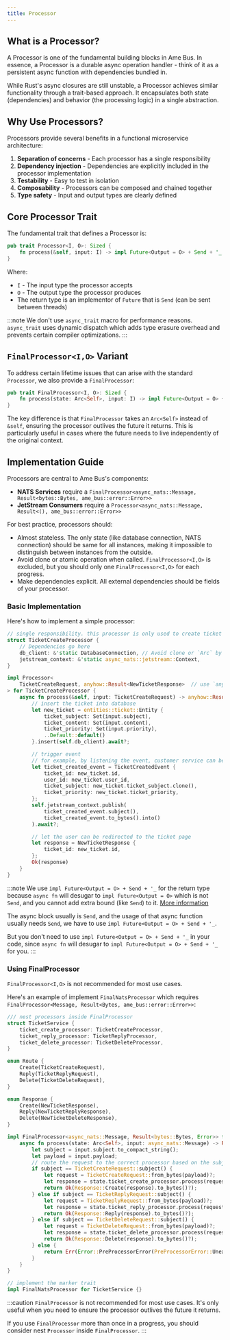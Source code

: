 ```yaml
---
title: Processor
---
```


## What is a Processor?

A Processor is one of the fundamental building blocks in Ame Bus. In essence, a Processor is a durable async operation handler - think of it as a persistent async function with dependencies bundled in.

While Rust's async closures are still unstable, a Processor achieves similar functionality through a trait-based approach. It encapsulates both state (dependencies) and behavior (the processing logic) in a single abstraction.

## Why Use Processors?

Processors provide several benefits in a functional microservice architecture:

1. **Separation of concerns** - Each processor has a single responsibility
2. **Dependency injection** - Dependencies are explicitly included in the processor implementation
3. **Testability** - Easy to test in isolation
4. **Composability** - Processors can be composed and chained together
5. **Type safety** - Input and output types are clearly defined

## Core Processor Trait

The fundamental trait that defines a Processor is:

```rust
pub trait Processor<I, O>: Sized {
    fn process(&self, input: I) -> impl Future<Output = O> + Send + '_;
}
```

Where:
- `I` - The input type the processor accepts
- `O` - The output type the processor produces
- The return type is an implementor of `Future` that is `Send` (can be sent between threads)

:::note
We don't use `async_trait` macro for performance reasons. `async_trait` uses dynamic dispatch which adds type erasure overhead and prevents certain compiler optimizations.
:::

## `FinalProcessor<I,O>` Variant

To address certain lifetime issues that can arise with the standard `Processor`, we also provide a `FinalProcessor`:

```rust
pub trait FinalProcessor<I, O>: Sized {
    fn process(state: Arc<Self>, input: I) -> impl Future<Output = O> + Send;
}
```

The key difference is that `FinalProcessor` takes an `Arc<Self>` instead of `&self`, ensuring the processor outlives the future it returns. This is particularly useful in cases where the future needs to live independently of the original context.

## Implementation Guide

Processors are central to Ame Bus's components:

- **NATS Services** require a `FinalProcessor<async_nats::Message, Result<bytes::Bytes, ame_bus::error::Error>>`
- **JetStream Consumers** require a `Processor<async_nats::Message, Result<(), ame_bus::error::Error>>`

For best practice, processors should:

- Almost stateless. The only state (like database connection, NATS connection) should be same for all instances, making it impossible to distinguish between instances from the outside.
- Avoid clone or atomic operation when called. `FinalProcessor<I,O>` is excluded, but you should only one `FinalProcessor<I,O>` for each progress.
- Make dependencies explicit. All external dependencies should be fields of your processor.

### Basic Implementation

Here's how to implement a simple processor:

```rust
// single responsibility. this processor is only used to create ticket
struct TicketCreateProcessor {
    // Dependencies go here
    db_client: &'static DatabaseConnection, // Avoid clone or `Arc` by using `OnceCell<T>` and `&'static T`
    jetstream_context: &'static async_nats::jetstream::Context,
}

impl Processor<
    TicketCreateRequest, anyhow::Result<NewTicketResponse>  // use `anyhow::Result` to make error handling simpler
> for TicketCreateProcessor {
    async fn process(&self, input: TicketCreateRequest) -> anyhow::Result<NewTicketResponse> {
        // insert the ticket into database
        let new_ticket = entities::ticket::Entity {
            ticket_subject: Set(input.subject),
            ticket_content: Set(input.content),
            ticket_priority: Set(input.priority),
            ..Default::default()
        }.insert(self.db_client).await?;

        // trigger event
        // for example, by listening the event, customer service can be notified
        let ticket_created_event = TicketCreatedEvent {
            ticket_id: new_ticket.id,
            user_id: new_ticket.user_id,
            ticket_subject: new_ticket.ticket_subject.clone(),
            ticket_priority: new_ticket.ticket_priority,
        };
        self.jetstream_context.publish(
            ticket_created_event.subject(),
            ticket_created_event.to_bytes().into()
        ).await?;

        // let the user can be redirected to the ticket page
        let response = NewTicketResponse {
            ticket_id: new_ticket.id,
        };
        Ok(response)
    }
}
```

:::note
We use `impl Future<Output = O> + Send + '_` for the return type because `async fn` will desugar to `impl Future<Output = O>` which is not `Send`, and you cannot add extra bound (like `Send`) to it. [More information](https://blog.rust-lang.org/2023/12/21/async-fn-rpit-in-traits.html)

The async block usually is `Send`, and the usage of that async function usually needs `Send`, we have to use `impl Future<Output = O> + Send + '_`.

But you don't need to use `impl Future<Output = O> + Send + '_` in your code, since `async fn` will desugar to `impl Future<Output = O> + Send + '_` for you.
:::

### Using FinalProcessor

`FinalProcessor<I,O>` is not recommended for most use cases.

Here's an example of implement `FinalNatsProcessor` which requires `FinalProcessor<Message, Result<Bytes, ame_bus::error::Error>>`:

```rust
/// nest processors inside FinalProcessor
struct TicketService {
    ticket_create_processor: TicketCreateProcessor,
    ticket_reply_processor: TicketReplyProcessor,
    ticket_delete_processor: TicketDeleteProcessor,
}

enum Route {
    Create(TicketCreateRequest),
    Reply(TicketReplyRequest),
    Delete(TicketDeleteRequest),
}

enum Response {
    Create(NewTicketResponse),
    Reply(NewTicketReplyResponse),
    Delete(NewTicketDeleteResponse),
}

impl FinalProcessor<async_nats::Message, Result<bytes::Bytes, Error>> for TicketService {
    async fn process(state: Arc<Self>, input: async_nats::Message) -> Result<bytes::Bytes, Error> {
        let subject = input.subject.to_compact_string();
        let payload = input.payload;
        // route the request to the correct processor based on the subject
        if subject == TicketCreateRequest::subject() {
            let request = TicketCreateRequest::from_bytes(payload)?;
            let response = state.ticket_create_processor.process(request).await?
            return Ok(Response::Create(response).to_bytes()?);
        } else if subject == TicketReplyRequest::subject() {
            let request = TicketReplyRequest::from_bytes(payload)?;
            let response = state.ticket_reply_processor.process(request).await?
            return Ok(Response::Reply(response).to_bytes()?);
        } else if subject == TicketDeleteRequest::subject() {
            let request = TicketDeleteRequest::from_bytes(payload)?;
            let response = state.ticket_delete_processor.process(request).await?
            return Ok(Response::Delete(response).to_bytes()?);
        } else {
            return Err(Error::PreProcessorError(PreProcessorError::UnexpectedSubject(input.subject)));
        }
    }
}

// implement the marker trait
impl FinalNatsProcessor for TicketService {}
```

:::caution
`FinalProcessor` is not recommended for most use cases. It's only useful when you need to ensure the processor outlives the future it returns.

If you use `FinalProcessor` more than once in a progress, you should consider nest `Processor` inside `FinalProcessor`.
:::